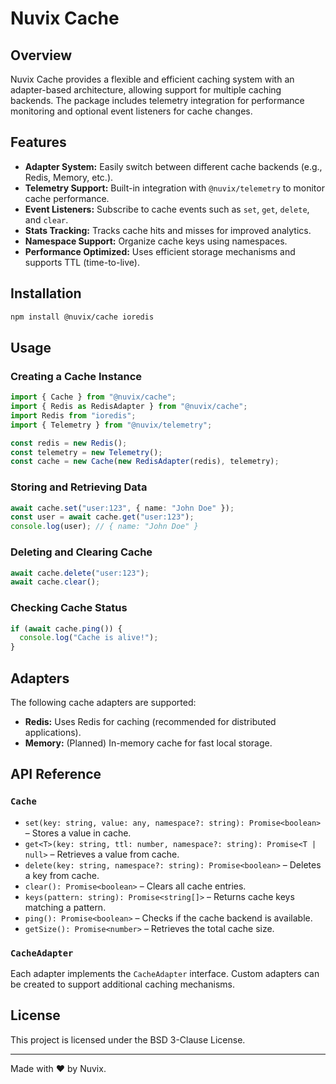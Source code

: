 # Nuvix Cache

## Overview

Nuvix Cache provides a flexible and efficient caching system with an adapter-based architecture, allowing support for multiple caching backends. The package includes telemetry integration for performance monitoring and optional event listeners for cache changes.

## Features

- **Adapter System:** Easily switch between different cache backends (e.g., Redis, Memory, etc.).
- **Telemetry Support:** Built-in integration with `@nuvix/telemetry` to monitor cache performance.
- **Event Listeners:** Subscribe to cache events such as `set`, `get`, `delete`, and `clear`.
- **Stats Tracking:** Tracks cache hits and misses for improved analytics.
- **Namespace Support:** Organize cache keys using namespaces.
- **Performance Optimized:** Uses efficient storage mechanisms and supports TTL (time-to-live).

## Installation

```sh
npm install @nuvix/cache ioredis
```

## Usage

### Creating a Cache Instance

```ts
import { Cache } from "@nuvix/cache";
import { Redis as RedisAdapter } from "@nuvix/cache";
import Redis from "ioredis";
import { Telemetry } from "@nuvix/telemetry";

const redis = new Redis();
const telemetry = new Telemetry();
const cache = new Cache(new RedisAdapter(redis), telemetry);
```

### Storing and Retrieving Data

```ts
await cache.set("user:123", { name: "John Doe" });
const user = await cache.get("user:123");
console.log(user); // { name: "John Doe" }
```

### Deleting and Clearing Cache

```ts
await cache.delete("user:123");
await cache.clear();
```

### Checking Cache Status

```ts
if (await cache.ping()) {
  console.log("Cache is alive!");
}
```

## Adapters

The following cache adapters are supported:

- **Redis:** Uses Redis for caching (recommended for distributed applications).
- **Memory:** (Planned) In-memory cache for fast local storage.

## API Reference

### `Cache`

- `set(key: string, value: any, namespace?: string): Promise<boolean>` – Stores a value in cache.
- `get<T>(key: string, ttl: number, namespace?: string): Promise<T | null>` – Retrieves a value from cache.
- `delete(key: string, namespace?: string): Promise<boolean>` – Deletes a key from cache.
- `clear(): Promise<boolean>` – Clears all cache entries.
- `keys(pattern: string): Promise<string[]>` – Returns cache keys matching a pattern.
- `ping(): Promise<boolean>` – Checks if the cache backend is available.
- `getSize(): Promise<number>` – Retrieves the total cache size.

### `CacheAdapter`

Each adapter implements the `CacheAdapter` interface. Custom adapters can be created to support additional caching mechanisms.

## License

This project is licensed under the BSD 3-Clause License.

---

Made with ❤️ by Nuvix.
